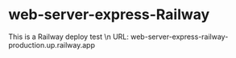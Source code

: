# web-server-express-Railway

This is a Railway deploy test \n
URL: web-server-express-railway-production.up.railway.app
